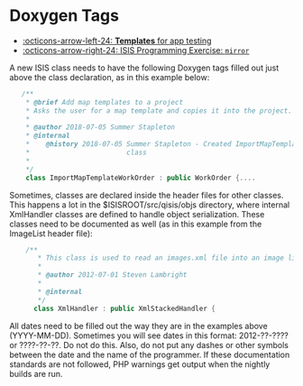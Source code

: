 # Doxygen Tags

<div class="grid cards" markdown>

- [:octicons-arrow-left-24: __Templates__ for app testing](../../how-to-guides/isis-developer-guides/app-testing-cookbook.md)
- [:octicons-arrow-right-24: ISIS Programming Exercise: `mirror`](../../how-to-guides/isis-developer-guides/exercise-1.md)

</div>

A new ISIS class needs to have the following Doxygen tags filled out just above the class declaration, as in this example below:

```C++
   /**
    * @brief Add map templates to a project
    * Asks the user for a map template and copies it into the project.
    *
    * @author 2018-07-05 Summer Stapleton
    * @internal
    *    @history 2018-07-05 Summer Stapleton - Created ImportMapTemplateWorkOrder
    *                        class
    *
    */
    class ImportMapTemplateWorkOrder : public WorkOrder {....
```
Sometimes, classes are declared inside the header files for other classes.  This happens a lot in the $ISISROOT/src/qisis/objs directory, where internal XmlHandler classes are defined to handle object serialization.
These classes need to be documented as well (as in this example from the ImageList header file):

```C++
    /**
       * This class is used to read an images.xml file into an image list
       *
       * @author 2012-07-01 Steven Lambright
       *
       * @internal
       */
      class XmlHandler : public XmlStackedHandler {
```
 
All dates need to be filled out the way they are in the examples above (YYYY-MM-DD).  Sometimes you will see dates in this format:  2012-??-???? or ????-??-??.  Do not do this.  Also, do not put any dashes or
other symbols between the date and the name of the programmer.  If these documentation standards are not followed, PHP warnings get output when the nightly builds are run.